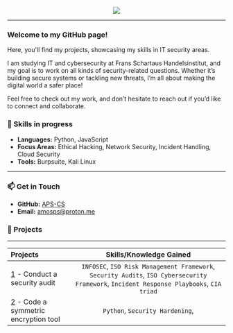 <p align="center">
    <img src="https://readme-typing-svg.herokuapp.com/?lines=Welcome+to+my+GitHub!;Explore+my+projects.;Let's+secure+the+digital+world!&font=Fira%20Code&color=%2300C09A&center=true&width=440&height=45">
</p>

---

###  Welcome to my GitHub page!
Here, you'll find my projects, showcasing my skills in IT security areas.

I am studying IT and cybersecurity at Frans Schartaus Handelsinstitut, and my goal is to work on all kinds of security-related questions. Whether it’s building secure systems or tackling new threats, I’m all about making the digital world a safer place!

Feel free to check out my work, and don’t hesitate to reach out if you’d like to connect and collaborate.

### 🔧 Skills in progress
- **Languages:** Python, JavaScript
- **Focus Areas:** Ethical Hacking, Network Security, Incident Handling, Cloud Security
- **Tools:** Burpsuite, Kali Linux

---

### 📫 Get in Touch
- **GitHub:** [APS-CS](https://github.com/APS-CS)
- **Email:** [amosps@proton.me](mailto:amosps@proton.me)

### 🔧 Projects
---
| Projects | Skills/Knowledge Gained | 
| :--- |:---:|
| [1](https://github.com/aps) - Conduct a security audit | `INFOSEC`, `ISO Risk Management Framework`, `Security Audits`, `ISO Cybersecurity Framework`, `Incident Response Playbooks`, `CIA triad` |
| [2](https://github.com/APS-CS/symcryptool) - Code a symmetric encryption tool | `Python`, `Security Hardening`, | 
